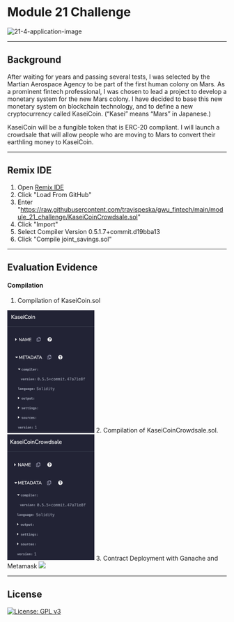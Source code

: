 # Module 21 Challenge

![21-4-application-image](https://user-images.githubusercontent.com/25112189/186786755-1dae4abd-63fc-4de2-bc86-3435ff62059d.png)

---

## Background
After waiting for years and passing several tests, I was selected by the Martian Aerospace Agency to be part of the first human colony on Mars. As a prominent fintech professional, I was chosen to lead a project to develop a monetary system for the new Mars colony. I have decided to base this new monetary system on blockchain technology, and to define a new cryptocurrency called KaseiCoin. (“Kasei” means “Mars” in Japanese.)

KaseiCoin will be a fungible token that is ERC-20 compliant. I will launch a crowdsale that will allow people who are moving to Mars to convert their earthling money to KaseiCoin.

---

## Remix IDE 
1. Open [Remix IDE](https://remix.ethereum.org/)
2. Click "Load From GitHub"
3. Enter "https://raw.githubusercontent.com/travispeska/gwu_fintech/main/module_21_challenge/KaseiCoinCrowdsale.sol"
4. Click "Import"
5. Select Compiler Version 0.5.1.7+commit.d19bba13
6. Click "Compile joint_savings.sol"
---

## Evaluation Evidence 

#### Compilation

1. Compilation of KaseiCoin.sol  
<img width="200" src="./Evaluation Evidence/compilation1.png">
2. Compilation of KaseiCoinCrowdsale.sol. 
<img width="200" src="./Evaluation Evidence/compilation2.png">
3. Contract Deployment with Ganache and Metamask
<img width="200" src="./Evaluation Evidence/contract_deployment.mp4">


---

## License

[![License: GPL v3](https://img.shields.io/badge/License-GPLv3-blue.svg)](https://www.gnu.org/licenses/gpl-3.0)
